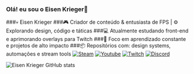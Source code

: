 ### Olá! eu sou o Eisen Krieger🚀
###💀 Eisen Krieger
###🎮 Criador de conteúdo & entusiasta de FPS | ⚙️ Explorando design, código e táticas
###💻 Atualmente estudando front-end e aprimorando overlays para Twitch
###🧠 Foco em aprendizado constante e projetos de alto impacto
###📦 Repositórios com: design systems, automações e stream tools
[![Steam](https://img.shields.io/badge/Steam-000000?style=for-the-badge&logo=steam&logoColor=white)](https://steamcommunity.com/id/HypeerGM/)
[![Youtube](https://img.shields.io/badge/YouTube-FF0000?style=for-the-badge&logo=youtube&logoColor=white)](https://www.youtube.com/channel/UCjXBopPQo6-7OaiMbGEvkbQ)
[![Twitch](https://img.shields.io/badge/Twitch-9146FF?style=for-the-badge&logo=twitch&logoColor=white)](https://www.twitch.tv/hypeergm)
[![Discord](https://img.shields.io/badge/Discord-7289DA?style=for-the-badge&logo=discord&logoColor=white)](https://discord.gg/xPDWmkqz)

![Eisen Krieger GitHub stats](https://github-readme-stats.vercel.app/api?username=eisenkrieg4r&show_icons=true&theme=dracula)
